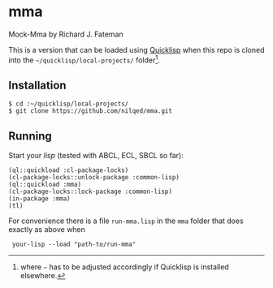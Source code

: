 # mma
Mock-Mma by Richard J. Fateman

This is a version that can be loaded using [Quicklisp](https://www.quicklisp.org/beta/)
when this repo is cloned into the `~/quicklisp/local-projects/` folder[^1].


## Installation

    $ cd :~/quicklisp/local-projects/
    $ git clone https://github.com/nilqed/mma.git

## Running
Start your *lisp* (tested with ABCL, ECL, SBCL so far): 

    (ql::quickload :cl-package-locks)
    (cl-package-locks::unlock-package :common-lisp)
    (ql::quickload :mma)
    (cl-package-locks::lock-package :common-lisp)
    (in-package :mma)
    (tl)

For convenience there is a file `run-mma.lisp` in the `mma` folder that
does exactly as above when

     your-lisp --load "path-to/run-mma"







[^1]: where `~` has to be adjusted accordingly if Quicklisp is installed elsewhere.
